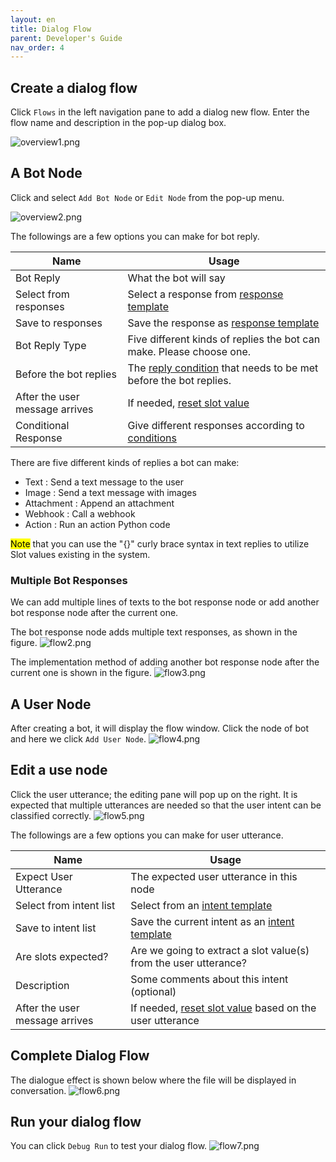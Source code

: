 ```yaml
---
layout: en
title: Dialog Flow
parent: Developer's Guide
nav_order: 4
---
```


## Create a dialog flow
Click `Flows` in the left navigation pane to add a dialog new flow.  Enter the flow name and description in the pop-up dialog box.

![overview1.png](/assets/images/overview1.png)


## A Bot Node
Click and select `Add Bot Node` or `Edit Node` from the pop-up menu. 

![overview2.png](/assets/images/overview2.png)

The followings are a few options you can make for bot reply. 

| Name                          | Usage            |
|-------------------------------|-------------------|
| Bot Reply                     | What the bot will say|
| Select from responses         | Select a response from [response template](/docs/tutorial/template_bot/)     |
| Save to responses             | Save the response as [response template](/docs/tutorial/template_bot/)|
| Bot Reply Type                    | Five different kinds of replies the bot can make. Please choose one.  |
| Before the bot replies        | The [reply condition](/docs/advance_control/reply_conditions/) that needs to be met before the bot replies.         |
| After the user message arrives| If needed, [reset slot value](/docs/advance_control/reset_slot/)               |
| Conditional Response          | Give different responses according to [conditions](/docs/advance_control/conditional_response/)     |

There are five different kinds of replies a bot can make:

- Text       : Send a text message to the user
- Image      : Send a text message with images
- Attachment : Append an attachment 
- Webhook    : Call a webhook 
- Action     : Run an action Python code

<mark>Note</mark> that you can use the "{}" curly brace syntax in text replies to utilize Slot values existing in the system.

### Multiple Bot Responses
We can add multiple lines of texts to the bot response node or add another bot response node after the current one. 

The bot response node adds multiple text responses, as shown in the figure.
![flow2.png](/assets/images/flow2.png)

The implementation method of adding another bot response node after the current one is shown in the figure.
![flow3.png](/assets/images/flow3.png)

## A User Node
After creating a bot, it will display the flow window. Click the node of bot and here we click `Add User Node`.
![flow4.png](/assets/images/flow4.png)

## Edit a use node
Click the user utterance; the editing pane will pop up on the right. It is expected that multiple utterances are needed so that the user intent can be classified correctly. 
![flow5.png](/assets/images/flow5.png)

The followings are a few options you can make for user utterance. 

| Name                           | Usage            |
|--------------------------------|-------------------|
| Expect User Utterance          | The expected user utterance in this node     |
| Select from intent list        | Select from an [intent template](/docs/tutorial/template_user/)   |
| Save to intent list            | Save the current intent as an [intent template](/docs/tutorial/template_user/)    |
| Are slots expected?            | Are we going to extract a slot value(s) from the user utterance?   |
| Description                    | Some comments about this intent (optional)|
| After the user message arrives | If needed, [reset slot value](/docs/advance_control/reset_slot/) based on the user utterance   |

## Complete Dialog Flow
The dialogue effect is shown below where the file will be displayed in conversation.
![flow6.png](/assets/images/flow6.png)

## Run your dialog flow
You can click `Debug Run` to test your dialog flow.
![flow7.png](/assets/images/flow7.png)
